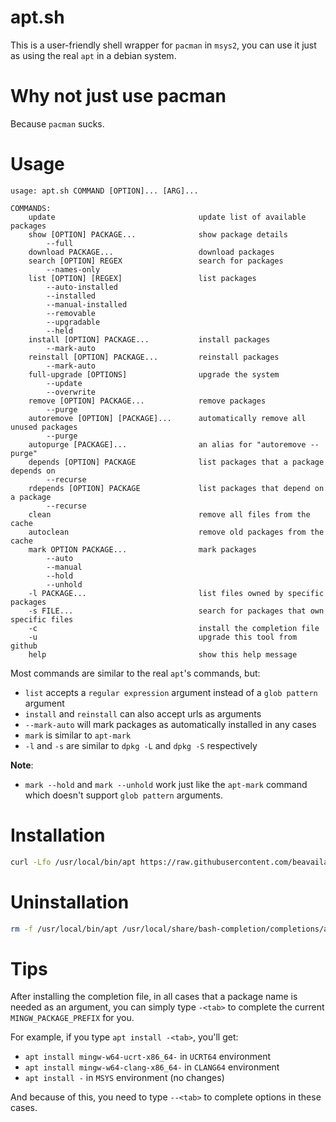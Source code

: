 # apt.sh
This is a user-friendly shell wrapper for `pacman` in `msys2`, you can use it just as using the real `apt` in a debian system.

# Why not just use pacman
Because `pacman` sucks.

# Usage
```
usage: apt.sh COMMAND [OPTION]... [ARG]...

COMMANDS:
    update                                update list of available packages
    show [OPTION] PACKAGE...              show package details
        --full
    download PACKAGE...                   download packages
    search [OPTION] REGEX                 search for packages
        --names-only
    list [OPTION] [REGEX]                 list packages
        --auto-installed
        --installed
        --manual-installed
        --removable
        --upgradable
        --held
    install [OPTION] PACKAGE...           install packages
        --mark-auto
    reinstall [OPTION] PACKAGE...         reinstall packages
        --mark-auto
    full-upgrade [OPTIONS]                upgrade the system
        --update
        --overwrite
    remove [OPTION] PACKAGE...            remove packages
        --purge
    autoremove [OPTION] [PACKAGE]...      automatically remove all unused packages
        --purge
    autopurge [PACKAGE]...                an alias for "autoremove --purge"
    depends [OPTION] PACKAGE              list packages that a package depends on
        --recurse
    rdepends [OPTION] PACKAGE             list packages that depend on a package
        --recurse
    clean                                 remove all files from the cache
    autoclean                             remove old packages from the cache
    mark OPTION PACKAGE...                mark packages
        --auto
        --manual
        --hold
        --unhold
    -l PACKAGE...                         list files owned by specific packages
    -s FILE...                            search for packages that own specific files
    -c                                    install the completion file
    -u                                    upgrade this tool from github
    help                                  show this help message
```
Most commands are similar to the real `apt`'s commands, but:
- `list` accepts a `regular expression` argument instead of a `glob pattern` argument
- `install` and `reinstall` can also accept urls as arguments
- `--mark-auto` will mark packages as automatically installed in any cases
- `mark` is similar to `apt-mark`
- `-l` and `-s` are similar to `dpkg -L` and `dpkg -S` respectively

**Note**:
- `mark --hold` and `mark --unhold` work just like the `apt-mark` command which doesn't support `glob pattern` arguments.

# Installation
```bash
curl -Lfo /usr/local/bin/apt https://raw.githubusercontent.com/beavailable/apt.sh/main/apt.sh
```

# Uninstallation
```bash
rm -f /usr/local/bin/apt /usr/local/share/bash-completion/completions/apt
```

# Tips
After installing the completion file, in all cases that a package name is needed as an argument, you can simply type `-<tab>` to complete the current `MINGW_PACKAGE_PREFIX` for you.

For example, if you type `apt install -<tab>`, you'll get:
- `apt install mingw-w64-ucrt-x86_64-` in `UCRT64` environment
- `apt install mingw-w64-clang-x86_64-` in `CLANG64` environment
- `apt install -` in `MSYS` environment (no changes)

And because of this, you need to type `--<tab>` to complete options in these cases.
